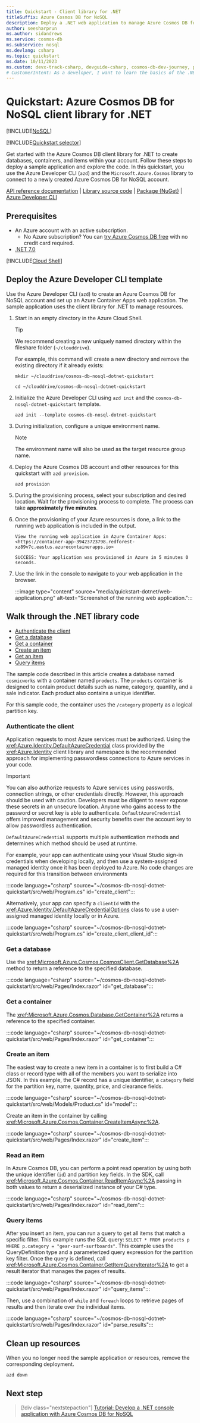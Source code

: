 ```yaml
---
title: Quickstart - Client library for .NET
titleSuffix: Azure Cosmos DB for NoSQL
description: Deploy a .NET web application to manage Azure Cosmos DB for NoSQL account resources in this quickstart.
author: seesharprun
ms.author: sidandrews
ms.service: cosmos-db
ms.subservice: nosql
ms.devlang: csharp
ms.topic: quickstart
ms.date: 10/11/2023
ms.custom: devx-track-csharp, devguide-csharp, cosmos-db-dev-journey, passwordless-dotnet, devx-track-azurecli, devx-track-dotnet
# CustomerIntent: As a developer, I want to learn the basics of the .NET client library so that I can build applications with Azure Cosmos DB for NoSQL.
---
```


# Quickstart: Azure Cosmos DB for NoSQL client library for .NET

[!INCLUDE[NoSQL](../includes/appliesto-nosql.md)]

[!INCLUDE[Quickstart selector](includes/quickstart-selector.md)]

Get started with the Azure Cosmos DB client library for .NET to create databases, containers, and items within your account. Follow these steps to deploy a sample application and explore the code. In this quickstart, you use the Azure Developer CLI (`azd`) and the `Microsoft.Azure.Cosmos` library to connect to a newly created Azure Cosmos DB for NoSQL account.

[API reference documentation](/dotnet/api/microsoft.azure.cosmos) | [Library source code](https://github.com/Azure/azure-cosmos-dotnet-v3) | [Package (NuGet)](https://www.nuget.org/packages/Microsoft.Azure.Cosmos) | [Azure Developer CLI](/azure/developer/azure-developer-cli/overview)

## Prerequisites

- An Azure account with an active subscription.
  - No Azure subscription? You can [try Azure Cosmos DB free](../try-free.md) with no credit card required.
- [.NET 7.0](https://dotnet.microsoft.com/download/dotnet/7.0)

[!INCLUDE[Cloud Shell](../../../includes/cloud-shell-try-it.md)]

## Deploy the Azure Developer CLI template

Use the Azure Developer CLI (`azd`) to create an Azure Cosmos DB for NoSQL account and set up an Azure Container Apps web application. The sample application uses the client library for .NET to manage resources.

1. Start in an empty directory in the Azure Cloud Shell.

    > [!TIP]
    > We recommend creating a new uniquely named directory within the fileshare folder (`~/clouddrive`).
    >
    > For example, this command will create a new directory and remove the existing directory if it already exists:
    >
    > ```azurecli-interactive
    > mkdir ~/clouddrive/cosmos-db-nosql-dotnet-quickstart
    > 
    > cd ~/clouddrive/cosmos-db-nosql-dotnet-quickstart
    > ```

1. Initialize the Azure Developer CLI using `azd init` and the `cosmos-db-nosql-dotnet-quickstart` template.

    ```azurecli-interactive
    azd init --template cosmos-db-nosql-dotnet-quickstart
    ```

1. During initialization, configure a unique environment name.

    > [!NOTE]
    > The environment name will also be used as the target resource group name.

1. Deploy the Azure Cosmos DB account and other resources for this quickstart with `azd provision`.

    ```azurecli-interactive
    azd provision
    ```

1. During the provisioning process, select your subscription and desired location. Wait for the provisioning process to complete. The process can take **approximately five minutes**.

1. Once the provisioning of your Azure resources is done, a link to the running web application is included in the output.

    ```output
    View the running web application in Azure Container Apps:
    <https://container-app-39423723798.redforest-xz89v7c.eastus.azurecontainerapps.io>
    
    SUCCESS: Your application was provisioned in Azure in 5 minutes 0 seconds.
    ```

1. Use the link in the console to navigate to your web application in the browser.

    :::image type="content" source="media/quickstart-dotnet/web-application.png" alt-text="Screenshot of the running web application.":::

## Walk through the .NET library code

- [Authenticate the client](#authenticate-the-client)
- [Get a database](#get-a-database)
- [Get a container](#get-a-container)
- [Create an item](#create-an-item)
- [Get an item](#read-an-item)
- [Query items](#query-items)

The sample code described in this article creates a database named `cosmicworks` with a container named `products`. The `products` container is designed to contain product details such as name, category, quantity, and a sale indicator. Each product also contains a unique identifier.

For this sample code, the container uses the `/category` property as a logical partition key.

### Authenticate the client

Application requests to most Azure services must be authorized. Using the <xref:Azure.Identity.DefaultAzureCredential> class provided by the <xref:Azure.Identity> client library and namespace is the recommended approach for implementing passwordless connections to Azure services in your code.

> [!IMPORTANT]
> You can also authorize requests to Azure services using passwords, connection strings, or other credentials directly. However, this approach should be used with caution. Developers must be diligent to never expose these secrets in an unsecure location. Anyone who gains access to the password or secret key is able to authenticate. `DefaultAzureCredential` offers improved management and security benefits over the account key to allow passwordless authentication.

`DefaultAzureCredential` supports multiple authentication methods and determines which method should be used at runtime.

For example, your app can authenticate using your Visual Studio sign-in credentials when developing locally, and then use a system-assigned managed identity once it has been deployed to Azure. No code changes are required for this transition between environments

:::code language="csharp" source="~/cosmos-db-nosql-dotnet-quickstart/src/web/Program.cs" id="create_client":::

Alternatively, your app can specify a `clientId` with the <xref:Azure.Identity.DefaultAzureCredentialOptions> class to use a user-assigned managed identity locally or in Azure.

:::code language="csharp" source="~/cosmos-db-nosql-dotnet-quickstart/src/web/Program.cs" id="create_client_client_id":::

### Get a database

Use the <xref:Microsoft.Azure.Cosmos.CosmosClient.GetDatabase%2A> method to return a reference to the specified database.

:::code language="csharp" source="~/cosmos-db-nosql-dotnet-quickstart/src/web/Pages/Index.razor" id="get_database":::

### Get a container

The <xref:Microsoft.Azure.Cosmos.Database.GetContainer%2A> returns a reference to the specified container.

:::code language="csharp" source="~/cosmos-db-nosql-dotnet-quickstart/src/web/Pages/Index.razor" id="get_container":::

### Create an item

The easiest way to create a new item in a container is to first build a C# class or record type with all of the members you want to serialize into JSON. In this example, the C# record has a unique identifier, a `category` field for the partition key, name, quantity, price, and clearance fields.

:::code language="csharp" source="~/cosmos-db-nosql-dotnet-quickstart/src/web/Models/Product.cs" id="model":::

Create an item in the container by calling <xref:Microsoft.Azure.Cosmos.Container.CreateItemAsync%2A>.

:::code language="csharp" source="~/cosmos-db-nosql-dotnet-quickstart/src/web/Pages/Index.razor" id="create_item":::

### Read an item

In Azure Cosmos DB, you can perform a point read operation by using both the unique identifier (`id`) and partition key fields. In the SDK, call <xref:Microsoft.Azure.Cosmos.Container.ReadItemAsync%2A> passing in both values to return a deserialized instance of your C# type.

:::code language="csharp" source="~/cosmos-db-nosql-dotnet-quickstart/src/web/Pages/Index.razor" id="read_item":::

### Query items

After you insert an item, you can run a query to get all items that match a specific filter. This example runs the SQL query: `SELECT * FROM products p WHERE p.category = "gear-surf-surfboards"`. This example uses the QueryDefinition type and a parameterized query expression for the partition key filter. Once the query is defined, call <xref:Microsoft.Azure.Cosmos.Container.GetItemQueryIterator%2A> to get a result iterator that manages the pages of results.

:::code language="csharp" source="~/cosmos-db-nosql-dotnet-quickstart/src/web/Pages/Index.razor" id="query_items":::

Then, use a combination of `while` and `foreach` loops to retrieve pages of results and then iterate over the individual items.

:::code language="csharp" source="~/cosmos-db-nosql-dotnet-quickstart/src/web/Pages/Index.razor" id="parse_results":::

## Clean up resources

When you no longer need the sample application or resources, remove the corresponding deployment.

```azurecli-interactive
azd down
```

## Next step

> [!div class="nextstepaction"]
> [Tutorial: Develop a .NET console application with Azure Cosmos DB for NoSQL](tutorial-dotnet-console-app.md)
